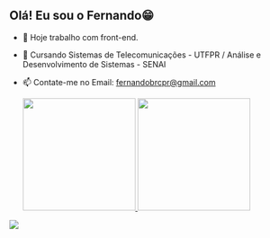 ## Olá! Eu sou o Fernando😁

- 🔭 Hoje trabalho com front-end.
- 🌱 Cursando Sistemas de Telecomunicações - UTFPR / Análise e Desenvolvimento de Sistemas - SENAI
- 📫 Contate-me no Email: fernandobrcpr@gmail.com

  <div>
  <a href="https://beacons/FgameCorp">
  <img height=200  align="side" src="https://github-readme-stats.vercel.app/api?username=FgameCorp&show_icons=false&theme=dracula&include_all_commits-false&count_private-true" />
  <img height=200 src="https://github-readme-stats.vercel.app/api/top-langs?username=FgameCorp&theme=dracula&langs_count=16&theme-dracula" />
</div>

![](https://github.com/camilafernanda/camilafernanda/raw/output/github-contribution-grid-snake.svg)




